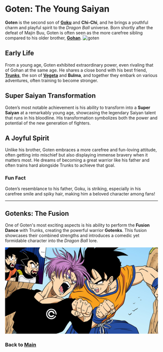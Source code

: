 # Goten: The Young Saiyan

**Goten** is the second son of **[Goku](goku.md)** and **Chi-Chi**, and he brings a youthful charm and playful spirit to the *Dragon Ball* universe. Born shortly after the defeat of Majin Buu, Goten is often seen as the more carefree sibling compared to his older brother, **[Gohan](gohan.md)**.
![goten](https://github.com/user-attachments/assets/5337c238-71a6-4529-9708-dd544fb6d6da)


## Early Life

From a young age, Goten exhibited extraordinary power, even rivaling that of Gohan at the same age. He shares a close bond with his best friend, **[Trunks](Vegeta/Trunks.md)**, the son of **[Vegeta](Vegeta/vegeta.md)** and **Bulma**, and together they embark on various adventures, often training to become stronger.

## Super Saiyan Transformation

Goten’s most notable achievement is his ability to transform into a **Super Saiyan** at a remarkably young age, showcasing the legendary Saiyan talent that runs in his bloodline. His transformation symbolizes both the power and potential of the new generation of fighters.

## A Joyful Spirit

Unlike his brother, Goten embraces a more carefree and fun-loving attitude, often getting into mischief but also displaying immense bravery when it matters most. He dreams of becoming a great warrior like his father and often trains hard alongside Trunks to achieve that goal.

### Fun Fact

Goten’s resemblance to his father, Goku, is striking, especially in his carefree smile and spiky hair, making him a beloved character among fans!

---

## Gotenks: The Fusion

One of Goten's most exciting aspects is his ability to perform the **Fusion Dance** with Trunks, creating the powerful warrior **Gotenks**. This fusion showcases their combined strengths and introduces a comedic yet formidable character into the *Dragon Ball* lore.

![alt text](image-6.png)


### Back to **[Main](mainfile.md)**











